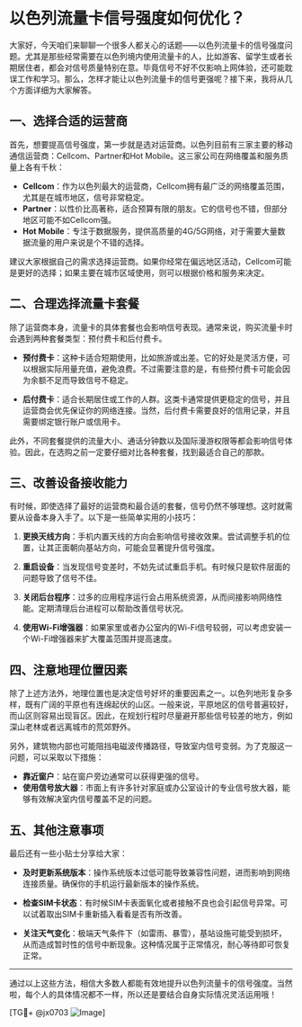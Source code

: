 # 以色列流量卡信号强度如何优化？

大家好，今天咱们来聊聊一个很多人都关心的话题——以色列流量卡的信号强度问题。尤其是那些经常需要在以色列境内使用流量卡的人，比如游客、留学生或者长期居住者，都会对信号质量特别在意。毕竟信号不好不仅影响上网体验，还可能耽误工作和学习。那么，怎样才能让以色列流量卡的信号更强呢？接下来，我将从几个方面详细为大家解答。

## 一、选择合适的运营商

首先，想要提高信号强度，第一步就是选对运营商。以色列目前有三家主要的移动通信运营商：Cellcom、Partner和Hot Mobile。这三家公司在网络覆盖和服务质量上各有千秋：

- **Cellcom**：作为以色列最大的运营商，Cellcom拥有最广泛的网络覆盖范围，尤其是在城市地区，信号非常稳定。
- **Partner**：以性价比高著称，适合预算有限的朋友。它的信号也不错，但部分地区可能不如Cellcom强。
- **Hot Mobile**：专注于数据服务，提供高质量的4G/5G网络，对于需要大量数据流量的用户来说是个不错的选择。

建议大家根据自己的需求选择运营商。如果你经常在偏远地区活动，Cellcom可能是更好的选择；如果主要在城市区域使用，则可以根据价格和服务来决定。

## 二、合理选择流量卡套餐

除了运营商本身，流量卡的具体套餐也会影响信号表现。通常来说，购买流量卡时会遇到两种套餐类型：预付费卡和后付费卡。

- **预付费卡**：这种卡适合短期使用，比如旅游或出差。它的好处是灵活方便，可以根据实际用量充值，避免浪费。不过需要注意的是，有些预付费卡可能会因为余额不足而导致信号不稳定。
  
- **后付费卡**：适合长期居住或工作的人群。这类卡通常提供更稳定的信号，并且运营商会优先保证你的网络连接。当然，后付费卡需要良好的信用记录，并且需要绑定银行账户或信用卡。

此外，不同套餐提供的流量大小、通话分钟数以及国际漫游权限等都会影响信号体验。因此，在选购之前一定要仔细对比各种套餐，找到最适合自己的那款。

## 三、改善设备接收能力

有时候，即使选择了最好的运营商和最合适的套餐，信号仍然不够理想。这时就需要从设备本身入手了。以下是一些简单实用的小技巧：

1. **更换天线方向**：手机内置天线的方向会影响信号接收效果。尝试调整手机的位置，让其正面朝向基站方向，可能会显著提升信号强度。
   
2. **重启设备**：当发现信号变差时，不妨先试试重启手机。有时候只是软件层面的问题导致了信号不佳。

3. **关闭后台程序**：过多的应用程序运行会占用系统资源，从而间接影响网络性能。定期清理后台进程可以帮助改善信号状况。

4. **使用Wi-Fi增强器**：如果家里或者办公室内的Wi-Fi信号较弱，可以考虑安装一个Wi-Fi增强器来扩大覆盖范围并提高速度。

## 四、注意地理位置因素

除了上述方法外，地理位置也是决定信号好坏的重要因素之一。以色列地形复杂多样，既有广阔的平原也有连绵起伏的山区。一般来说，平原地区的信号普遍较好，而山区则容易出现盲区。因此，在规划行程时尽量避开那些信号较差的地方，例如深山老林或者远离城市的荒郊野外。

另外，建筑物内部也可能阻挡电磁波传播路径，导致室内信号变弱。为了克服这一问题，可以采取以下措施：

- **靠近窗户**：站在窗户旁边通常可以获得更强的信号。
- **使用信号放大器**：市面上有许多针对家庭或办公室设计的专业信号放大器，能够有效解决室内信号覆盖不足的问题。
  
## 五、其他注意事项

最后还有一些小贴士分享给大家：

- **及时更新系统版本**：操作系统版本过低可能导致兼容性问题，进而影响到网络连接质量。确保你的手机运行最新版本的操作系统。
  
- **检查SIM卡状态**：有时候SIM卡表面氧化或者接触不良也会引起信号异常。可以试着取出SIM卡重新插入看看是否有所改善。

- **关注天气变化**：极端天气条件下（如雷雨、暴雪），基站设施可能受到损坏，从而造成暂时性的信号中断现象。这种情况属于正常情况，耐心等待即可恢复正常。

---

通过以上这些方法，相信大多数人都能有效地提升以色列流量卡的信号强度。当然啦，每个人的具体情况都不一样，所以还是要结合自身实际情况灵活运用哦！

[TG💪+ @jx0703 ![Image](https://github.com/user-attachments/assets/dbca1d08-cadb-493c-b0ec-ad6f7a83f270)]